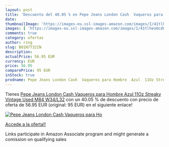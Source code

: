 ```yaml
---
layout: post
title: 'Descuento del 40.05 % en Pepe Jeans London Cash  Vaqueros para Ho'
date: 
thumbnailImage: 'https://images-eu.ssl-images-amazon.com/images/I/41tlheoOcdL._SL200_.jpg'
images: [ 'https://images-eu.ssl-images-amazon.com/images/I/41tlheoOcdL._SL200_.jpg' ]
comments: true
category: ofertas
author: ring
slug: B01N7T32IN
description:
actualPrice: 56.95 EUR
currency: EUR
price: 56.95
comparePrice: 95 EUR
inStock: true
prodname: Pepe Jeans London Cash  Vaqueros para Hombre  Azul  11Oz Streaky Vintage Used M84   W34/L32
---
```


Tienes [Pepe Jeans London Cash  Vaqueros para Hombre  Azul  11Oz Streaky Vintage Used M84   W34/L32](https://www.amazon.es/dp/B01N7T32IN/?tag=tolees-21) con un 40.05 % de descuento con precio de oferta de 56.95 EUR (original: 95 EUR) en el siguiente enlace!

[![Pepe Jeans London Cash  Vaqueros para Ho](https://images-eu.ssl-images-amazon.com/images/I/41tlheoOcdL._SL200_.jpg)](https://www.amazon.es/dp/B01N7T32IN/?tag=tolees-21)

[Accede a la oferta!!](https://www.amazon.es/dp/B01N7T32IN/?tag=tolees-21)

Links participate in Amazon Associate program and might generate a comission on qualifying sales


